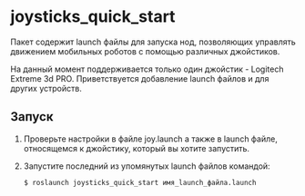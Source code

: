 # joysticks_quick_start
Пакет содержит launch файлы для запуска нод, позволяющих управлять движением мобильных роботов с помощью различных джойстиков.

На данный момент поддерживается только один джойстик - Logitech Extreme 3d PRO. Приветствуется добавление launch файлов и для других устройств.

## Запуск
1. Проверьте настройки в файле joy.launch а также в launch файле, относящемся к джойстику, который вы хотите запустить.
2. Запустите последний из упомянутых launch файлов командой:

    ```bash
    $ roslaunch joysticks_quick_start имя_launch_файла.launch
    ```
